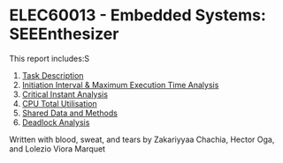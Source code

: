 # ELEC60013 - Embedded Systems: SEEEnthesizer

  This report includes:S

  1. [Task Description](doc/task_description.md)
  2. [Initiation Interval & Maximum Execution Time Analysis](doc/ii_met.md)
  3. [Critical Instant Analysis](doc/cia.md)
  4. [CPU Total Utilisation](doc/cpu_util.md)
  5. [Shared Data and Methods](doc/shared_data.md)
  6. [Deadlock Analysis](doc/deadlock.md)

Written with blood, sweat, and tears by Zakariyyaa Chachia, Hector Oga, and Lolezio Viora Marquet
<!-- 
## Possible Improvements For the Demo

1. Optimise per-thread stack size

  - dynamically allocated memory, refactoring, etc
  - use both recommended methods

2. Use inline / static functions vs non-static

3. Timing Optimisation
  - make tighter timings?

4. General Code Cleanliness
  - i think he'll acc look at it this time
  - #define instead of const int for pin defs 

5. Finite Semaphore Ticks
  - copy contents of sysState into local, and only access it then?
    - see how that compares without copying -->